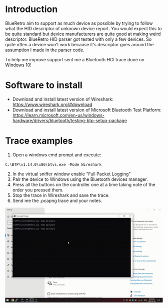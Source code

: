 # Introduction
BlueRetro aim to support as much device as possible by trying to follow what the HID descriptor
of unknown device report. You would expect this to be quite standard but device manufacturers
are quite good at making weird descriptor. BlueRetro HID parser got tested with only a few devices.
So quite often a device won't work because it's descriptor goes around the assumption I made in the
parser code.

To help me improve support sent me a Bluetooth HCI trace done on Windows 10!

# Software to install
* Download and install latest version of Wireshark:\
  https://www.wireshark.org/#download
* Download and install latest version of Microsoft Bluetooth Test Platform:\
  https://learn.microsoft.com/en-us/windows-hardware/drivers/bluetooth/testing-btp-setup-package

# Trace examples
1. Open a windows cmd prompt and execute:
  ```
  C:\BTP\v1.14.0\x86\btvs.exe -Mode Wireshark
  ```
2. In the virtual sniffer window enable "Full Packet Logging"
3. Pair the device to Windows using the Bluetooth devices manager.
4. Press all the buttons on the controller one at a time taking note of the order you pressed them.
5. Stop the trace in Wireshark and save the trace.
6. Send me the .pcapng trace and your notes.

![](img/win10_bt_hci_trace.gif)